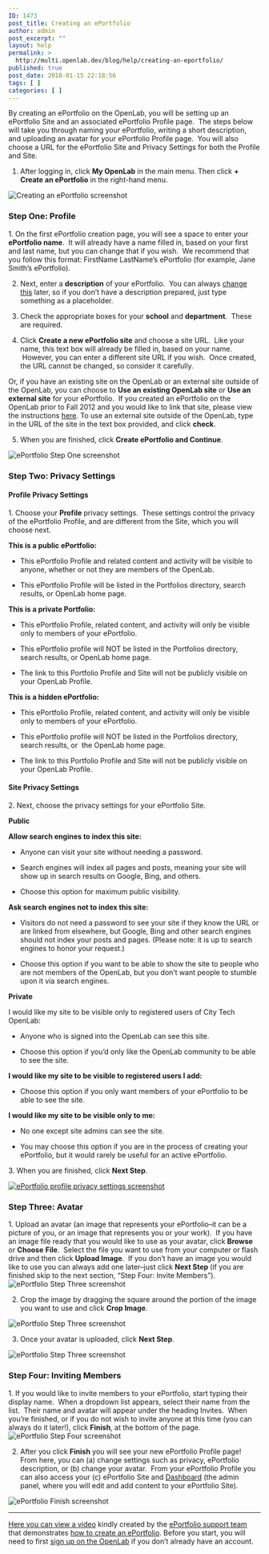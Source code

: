 ```yaml
---
ID: 1473
post_title: Creating an ePortfolio
author: admin
post_excerpt: ""
layout: help
permalink: >
  http://multi.openlab.dev/blog/help/creating-an-eportfolio/
published: true
post_date: 2018-01-15 22:18:56
tags: [ ]
categories: [ ]
---
```

By creating an ePortfolio on the OpenLab, you will be setting up an ePortfolio Site and an associated ePortfolio Profile page.  The steps below will take you through naming your ePortfolio, writing a short description, and uploading an avatar for your ePortfolio Profile page.  You will also choose a URL for the ePortfolio Site and Privacy Settings for both the Profile and Site.

1. After logging in, click <strong>My OpenLab</strong> in the main menu. Then click <strong>+ Create an ePortfolio</strong> in the right-hand menu.

<img class="alignnone wp-image-36734 size-full" src="https://openlab.citytech.cuny.edu/wp-content/uploads/2013/01/Creating_ePortfolio_1_v2.png" sizes="(max-width: 1178px) 100vw, 1178px" srcset="https://openlab.citytech.cuny.edu/wp-content/uploads/2013/01/Creating_ePortfolio_1_v2.png 1178w, https://openlab.citytech.cuny.edu/wp-content/uploads/2013/01/Creating_ePortfolio_1_v2-300x179.png 300w, https://openlab.citytech.cuny.edu/wp-content/uploads/2013/01/Creating_ePortfolio_1_v2-1024x609.png 1024w, https://openlab.citytech.cuny.edu/wp-content/uploads/2013/01/Creating_ePortfolio_1_v2-32x19.png 32w" alt="Creating an ePortfolio screenshot" />
<h3>Step One: Profile</h3>
1. On the first ePortfolio creation page, you will see a space to enter your <strong>ePortfolio name</strong>.  It will already have a name filled in, based on your first and last name, but you can change that if you wish.  We recommend that you follow this format: FirstName LastName’s ePortfolio (for example, Jane Smith’s ePortfolio).

2. Next, enter a <strong>description</strong> of your ePortfolio.  You can always <a title="Changing privacy and other settings on an ePortfolio" href="https://openlab.citytech.cuny.edu/blog/help/changing-privacy-and-other-settings-on-an-eportfolio/">change this</a> later, so if you don’t have a description prepared, just type something as a placeholder.

3. Check the appropriate boxes for your <strong>school</strong> and <strong>department</strong>.  These are required.

4. Click <strong>Create a new ePortfolio site</strong> and choose a site URL.  Like your name, this text box will already be filled in, based on your name.  However, you can enter a different site URL if you wish.  Once created, the URL cannot be changed, so consider it carefully.

Or, if you have an existing site on the OpenLab or an external site outside of the OpenLab, you can choose to <strong>Use an existing OpenLab site</strong> or <strong>Use an external site</strong> for your ePortfolio.  If you created an ePortfolio on the OpenLab prior to Fall 2012 and you would like to link that site, please view the instructions <a title="Linking to an existing ePortfolio Site" href="https://openlab.citytech.cuny.edu/blog/help/linking-to-an-existing-eportfolio-site/">here</a>. To use an external site outside of the OpenLab, type in the URL of the site in the text box provided, and click <strong>check</strong>.

5. When you are finished, click <strong>Create ePortfolio and Continue</strong>.

<img class="alignnone wp-image-36736 size-full" src="https://openlab.citytech.cuny.edu/wp-content/uploads/2013/01/Creating_ePortfolio_2_v2.png" sizes="(max-width: 750px) 100vw, 750px" srcset="https://openlab.citytech.cuny.edu/wp-content/uploads/2013/01/Creating_ePortfolio_2_v2.png 750w, https://openlab.citytech.cuny.edu/wp-content/uploads/2013/01/Creating_ePortfolio_2_v2-188x300.png 188w, https://openlab.citytech.cuny.edu/wp-content/uploads/2013/01/Creating_ePortfolio_2_v2-640x1024.png 640w, https://openlab.citytech.cuny.edu/wp-content/uploads/2013/01/Creating_ePortfolio_2_v2-20x32.png 20w" alt="ePortfolio Step One screenshot" />
<h3>Step Two: Privacy Settings</h3>
<h4>Profile Privacy Settings</h4>
1. Choose your <strong>Profile</strong> privacy settings.  These settings control the privacy of the ePortfolio Profile, and are different from the Site, which you will choose next.
<p dir="ltr"><strong>This is a public ePortfolio:</strong></p>

<ul>
 	<li dir="ltr">
<p dir="ltr">This ePortfolio Profile and related content and activity will be visible to anyone, whether or not they are members of the OpenLab.</p>
</li>
 	<li dir="ltr">
<p dir="ltr">This ePortfolio Profile will be listed in the Portfolios directory, search results, or OpenLab home page.</p>
</li>
</ul>
<p dir="ltr"><strong>This is a private Portfolio:</strong></p>

<ul>
 	<li dir="ltr">
<p dir="ltr">This ePortfolio Profile, related content, and activity will only be visible only to members of your ePortfolio.</p>
</li>
 	<li dir="ltr">
<p dir="ltr">This ePortfolio profile will NOT be listed in the Portfolios directory, search results, or OpenLab home page.</p>
</li>
 	<li dir="ltr">
<p dir="ltr">The link to this Portfolio Profile and Site will not be publicly visible on your OpenLab Profile.</p>
</li>
</ul>
<p dir="ltr"><strong>This is a hidden ePortfolio:</strong></p>

<ul>
 	<li dir="ltr">
<p dir="ltr">This ePortfolio Profile, related content, and activity will only be visible only to members of your ePortfolio.</p>
</li>
 	<li dir="ltr">
<p dir="ltr">This ePortfolio profile will NOT be listed in the Portfolios directory, search results, or  the OpenLab home page.</p>
</li>
 	<li dir="ltr">
<p dir="ltr">The link to this Portfolio Profile and Site will not be publicly visible on your OpenLab Profile.</p>
</li>
</ul>
<h4>Site Privacy Settings</h4>
2. Next, choose the privacy settings for your ePortfolio Site.
<p dir="ltr"><strong>Public</strong></p>
<p dir="ltr"><strong>Allow search engines to index this site:</strong></p>

<ul>
 	<li dir="ltr">
<p dir="ltr">Anyone can visit your site without needing a password.</p>
</li>
 	<li dir="ltr">
<p dir="ltr">Search engines will index all pages and posts, meaning your site will show up in search results on Google, Bing, and others.</p>
</li>
 	<li dir="ltr">
<p dir="ltr">Choose this option for maximum public visibility.</p>
</li>
</ul>
<p dir="ltr"><strong>Ask search engines not to index this site:</strong></p>

<ul>
 	<li dir="ltr">
<p dir="ltr">Visitors do not need a password to see your site if they know the URL or are linked from elsewhere, but Google, Bing and other search engines should not index your posts and pages. (Please note: it is up to search engines to honor your request.)</p>
</li>
 	<li dir="ltr">
<p dir="ltr">Choose this option if you want to be able to show the site to people who are not members of the OpenLab, but you don’t want people to stumble upon it via search engines.</p>
</li>
</ul>
<p dir="ltr"><strong>Private</strong></p>
<p dir="ltr">I would like my site to be visible only to registered users of City Tech OpenLab:</p>

<ul>
 	<li dir="ltr">
<p dir="ltr">Anyone who is signed into the OpenLab can see this site.</p>
</li>
 	<li dir="ltr">
<p dir="ltr">Choose this option if you’d only like the OpenLab community to be able to see the site.</p>
</li>
</ul>
<p dir="ltr"><strong>I would like my site to be visible to registered users I add:</strong></p>

<ul>
 	<li dir="ltr">
<p dir="ltr">Choose this option if you only want members of your ePortfolio to be able to see the site.</p>
</li>
</ul>
<p dir="ltr"><strong>I would like my site to be visible only to me:</strong></p>

<ul>
 	<li dir="ltr">
<p dir="ltr">No one except site admins can see the site.</p>
</li>
 	<li dir="ltr">
<p dir="ltr">You may choose this option if you are in the process of creating your ePortfolio, but it would rarely be useful for an active ePortfolio.</p>
</li>
</ul>
3. When you are finished, click <strong>Next Step</strong>.

<a href="https://openlab.citytech.cuny.edu/wp-content/uploads/2013/01/Creating_ePortfolio_3_v2.png"><img class="alignnone wp-image-36738 size-full" src="https://openlab.citytech.cuny.edu/wp-content/uploads/2013/01/Creating_ePortfolio_3_v2.png" sizes="(max-width: 773px) 100vw, 773px" srcset="https://openlab.citytech.cuny.edu/wp-content/uploads/2013/01/Creating_ePortfolio_3_v2.png 773w, https://openlab.citytech.cuny.edu/wp-content/uploads/2013/01/Creating_ePortfolio_3_v2-193x300.png 193w, https://openlab.citytech.cuny.edu/wp-content/uploads/2013/01/Creating_ePortfolio_3_v2-660x1024.png 660w, https://openlab.citytech.cuny.edu/wp-content/uploads/2013/01/Creating_ePortfolio_3_v2-21x32.png 21w" alt="ePortfolio profile privacy settings screenshot" /></a>
<h3>Step Three: Avatar</h3>
1. Upload an avatar (an image that represents your ePortfolio–it can be a picture of you, or an image that represents you or your work).  If you have an image file ready that you would like to use as your avatar, click <strong>Browse</strong> or <strong>Choose</strong> <strong>File</strong>.  Select the file you want to use from your computer or flash drive and then click <strong>Upload Image</strong>.  If you don’t have an image you would like to use you can always add one later–just click <strong>Next Step </strong>(if you are finished skip to the next section, “Step Four: Invite Members”).

<img class="alignnone wp-image-36740 size-full" src="https://openlab.citytech.cuny.edu/wp-content/uploads/2013/01/Creating_ePortfolio_4_v2.png" sizes="(max-width: 883px) 100vw, 883px" srcset="https://openlab.citytech.cuny.edu/wp-content/uploads/2013/01/Creating_ePortfolio_4_v2.png 883w, https://openlab.citytech.cuny.edu/wp-content/uploads/2013/01/Creating_ePortfolio_4_v2-300x166.png 300w, https://openlab.citytech.cuny.edu/wp-content/uploads/2013/01/Creating_ePortfolio_4_v2-32x18.png 32w" alt="ePortfolio Step Three screenshot" />

2. Crop the image by dragging the square around the portion of the image you want to use and click <strong>Crop Image</strong>.

<img class="alignnone wp-image-36741 size-full" src="https://openlab.citytech.cuny.edu/wp-content/uploads/2013/01/Creating_ePortfolio_5_v2.png" sizes="(max-width: 874px) 100vw, 874px" srcset="https://openlab.citytech.cuny.edu/wp-content/uploads/2013/01/Creating_ePortfolio_5_v2.png 874w, https://openlab.citytech.cuny.edu/wp-content/uploads/2013/01/Creating_ePortfolio_5_v2-300x177.png 300w, https://openlab.citytech.cuny.edu/wp-content/uploads/2013/01/Creating_ePortfolio_5_v2-32x19.png 32w" alt="ePortfolio Step Three screenshot" />

3. Once your avatar is uploaded, click <strong>Next Step</strong>.

<img class="alignnone wp-image-36742 size-full" src="https://openlab.citytech.cuny.edu/wp-content/uploads/2013/01/Creating_ePortfolio_6_v2.png" sizes="(max-width: 879px) 100vw, 879px" srcset="https://openlab.citytech.cuny.edu/wp-content/uploads/2013/01/Creating_ePortfolio_6_v2.png 879w, https://openlab.citytech.cuny.edu/wp-content/uploads/2013/01/Creating_ePortfolio_6_v2-300x188.png 300w, https://openlab.citytech.cuny.edu/wp-content/uploads/2013/01/Creating_ePortfolio_6_v2-32x20.png 32w" alt="ePortfolio Step Three screenshot" />
<h3>Step Four: Inviting Members</h3>
1. If you would like to invite members to your ePortfolio, start typing their display name.  When a dropdown list appears, select their name from the list.  Their name and avatar will appear under the heading Invites.  When you’re finished, or if you do not wish to invite anyone at this time (you can always do it later!), click <strong>Finish</strong>, at the bottom of the page.

<img class="alignnone wp-image-36743 size-full" src="https://openlab.citytech.cuny.edu/wp-content/uploads/2013/01/Creating_ePortfolio_7_v2.png" sizes="(max-width: 876px) 100vw, 876px" srcset="https://openlab.citytech.cuny.edu/wp-content/uploads/2013/01/Creating_ePortfolio_7_v2.png 876w, https://openlab.citytech.cuny.edu/wp-content/uploads/2013/01/Creating_ePortfolio_7_v2-300x175.png 300w, https://openlab.citytech.cuny.edu/wp-content/uploads/2013/01/Creating_ePortfolio_7_v2-32x19.png 32w" alt="ePortfolio Step Four screenshot" />

2. After you click <strong>Finish</strong> you will see your new ePortfolio Profile page!  From here, you can (a) change settings such as privacy, ePortfolio description, or (b) change your avatar.  From your ePortfolio Profile you can also access your (c) ePortfolio Site and <a title="What is the Site Dashboard?" href="https://openlab.citytech.cuny.edu/blog/help/what-is-the-site-dashboard/">Dashboard</a> (the admin panel, where you will edit and add content to your ePortfolio Site).

<img class="alignnone wp-image-36744 size-full" src="https://openlab.citytech.cuny.edu/wp-content/uploads/2013/01/Creating_ePortfolio_8_v2.png" sizes="(max-width: 1154px) 100vw, 1154px" srcset="https://openlab.citytech.cuny.edu/wp-content/uploads/2013/01/Creating_ePortfolio_8_v2.png 1154w, https://openlab.citytech.cuny.edu/wp-content/uploads/2013/01/Creating_ePortfolio_8_v2-300x217.png 300w, https://openlab.citytech.cuny.edu/wp-content/uploads/2013/01/Creating_ePortfolio_8_v2-1024x741.png 1024w, https://openlab.citytech.cuny.edu/wp-content/uploads/2013/01/Creating_ePortfolio_8_v2-32x23.png 32w" alt="ePortfolio Finish screenshot" />

_____________

<a href="http://websupport1.citytech.cuny.edu/eportfolio_student_videos/CreateEPortfolio/CreateEPortfolio.html">Here you can view a video</a> kindly created by the <a href="http://websupport1.citytech.cuny.edu/eportfolio.html">ePortfolio support team</a> that demonstrates <a href="http://websupport1.citytech.cuny.edu/eportfolio_student_videos/CreateEPortfolio/CreateEPortfolio.html">how to create an ePortfolio</a>. Before you start, you will need to first <a title="Signing up on the Openlab" href="https://openlab.citytech.cuny.edu/blog/help/signing-up-on-the-openlab/">sign up on the OpenLab</a> if you don’t already have an account.